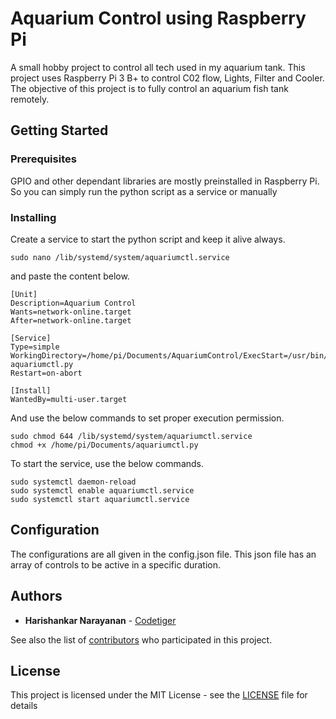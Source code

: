 # Aquarium Control using Raspberry Pi

A small hobby project to control all tech used in my aquarium tank. This project uses Raspberry Pi 3 B+ to control C02 flow, Lights, Filter and Cooler. The objective of this project is to fully control an aquarium fish tank remotely.

## Getting Started

### Prerequisites

GPIO and other dependant libraries are mostly preinstalled in Raspberry Pi. So you can simply run the python script as a service or manually

### Installing

Create a service to start the python script and keep it alive always.

```
sudo nano /lib/systemd/system/aquariumctl.service
```

and paste the content below.

```
[Unit]
Description=Aquarium Control
Wants=network-online.target
After=network-online.target

[Service]
Type=simple
WorkingDirectory=/home/pi/Documents/AquariumControl/ExecStart=/usr/bin/python aquariumctl.py
Restart=on-abort

[Install]
WantedBy=multi-user.target
```

And use the below commands to set proper execution permission.

```
sudo chmod 644 /lib/systemd/system/aquariumctl.service
chmod +x /home/pi/Documents/aquariumctl.py
```

To start the service, use the below commands.

```
sudo systemctl daemon-reload
sudo systemctl enable aquariumctl.service
sudo systemctl start aquariumctl.service
```

## Configuration

The configurations are all given in the config.json file. This json file has an array of controls to be active in a specific duration.

## Authors

* **Harishankar Narayanan** - [Codetiger](https://github.com/codetiger)

See also the list of [contributors](https://github.com/your/project/contributors) who participated in this project.

## License

This project is licensed under the MIT License - see the [LICENSE](LICENSE) file for details
